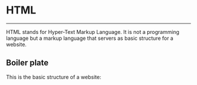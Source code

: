 # HTML
---
HTML stands for Hyper-Text Markup Language. It is not a programming language but  a markup language that servers as basic structure for a website.
## Boiler plate
This is the basic structure of a website:
 